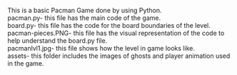 This is a basic Pacman Game done by using Python. <br>
pacman.py- this file has the main code of the game. <br>
board.py- this file has the code for the board boundaries of the level. <br>
pacman-pieces.PNG- this file has the visual representation of the code to help understand the board.py file. <br>
pacmanlvl1.jpg- this file shows how the level in game looks like. <br>
assets- this folder includes the images of ghosts and player animation used in the game.
